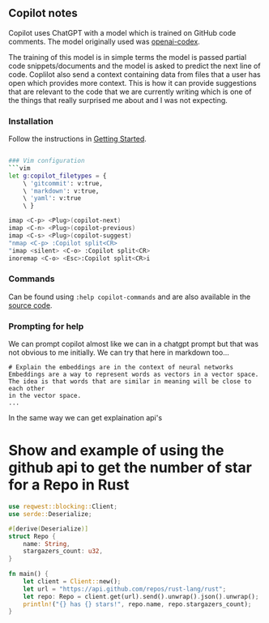 ## Copilot notes
Copilot uses ChatGPT with a model which is trained on GitHub code comments.
The model originally used was [openai-codex](https://openai.com/blog/openai-codex).

The training of this model is in simple terms the model is passed partial code
snippets/documents and the model is asked to predict the next line of code.
Coplilot also send a context containing data from files that a user has open
which provides more context. This is how it can provide suggestions that are
relevant to the code that we are currently writing which is one of the things
that really surprised me about and I was not expecting.

### Installation
Follow the instructions in [Getting Started](https://github.com/github/copilot.vim#getting-started).
```bash

### Vim configuration
```vim
let g:copilot_filetypes = {
    \ 'gitcommit': v:true,
    \ 'markdown': v:true,
    \ 'yaml': v:true
    \ }

imap <C-p> <Plug>(copilot-next)
imap <C-n> <Plug>(copilot-previous)
imap <C-s> <Plug>(copilot-suggest)
"nmap <C-p> :Copilot split<CR>
"imap <silent> <C-o> :Copilot split<CR>
inoremap <C-o> <Esc>:Copilot split<CR>i
```

### Commands
Can be found using `:help copilot-commands` and are also available in the
[source code](https://github.com/github/copilot.vim/blob/release/doc/copilot.txt).

### Prompting for help
We can prompt copilot almost like we can in a chatgpt prompt but that was not
obvious to me initially.
We can try that here in markdown too...

```
# Explain the embeddings are in the context of neural networks
Embeddings are a way to represent words as vectors in a vector space.
The idea is that words that are similar in meaning will be close to each other
in the vector space.
...
```
In the same way we can get explaination api's 
# Show and example of using the github api to get the number of star for a Repo in Rust
```rust
use reqwest::blocking::Client;
use serde::Deserialize;

#[derive(Deserialize)]
struct Repo {
    name: String,
    stargazers_count: u32,
}
    
fn main() {
    let client = Client::new();
    let url = "https://api.github.com/repos/rust-lang/rust";
    let repo: Repo = client.get(url).send().unwrap().json().unwrap();
    println!("{} has {} stars!", repo.name, repo.stargazers_count);
}
``` 

